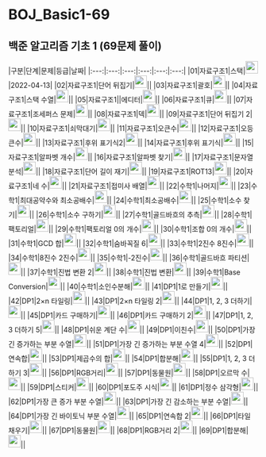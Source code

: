 # BOJ_Basic1-69

## 백준 알고리즘 기초 1 (69문제 풀이)

|구분|단계|문제|등급|날짜|
|:---:|:---:|:---:|:---:|:---:|:---:|
|01|자료구조1|스택|<img height="25px" width="25px" src="https://static.solved.ac/tier_small/6.svg"/>|2022-04-13|
|02|자료구조1|단어 뒤집기|<img height="25px" width="25px" src="https://static.solved.ac/tier_small/5.svg"/>||
|03|자료구조1|괄호|<img height="25px" width="25px" src="https://static.solved.ac/tier_small/7.svg"/>||
|04|자료구조1|스택 수열|<img height="25px" width="25px" src="https://static.solved.ac/tier_small/8.svg"/>||
|05|자료구조1||에디터|<img height="25px" width="25px" src="https://static.solved.ac/tier_small/9.svg"/>||
|06|자료구조1|큐|<img height="25px" width="25px" src="https://static.solved.ac/tier_small/7.svg"/>||
|07|자료구조1|조세퍼스 문제|<img height="25px" width="25px" src="https://static.solved.ac/tier_small/7.svg"/>||
|08|자료구조1|덱|<img height="25px" width="25px" src="https://static.solved.ac/tier_small/7.svg"/>||
|09|자료구조1|단어 뒤집기 2|<img height="25px" width="25px" src="https://static.solved.ac/tier_small/8.svg"/>||
|10|자료구조1|쇠막대기|<img height="25px" width="25px" src="https://static.solved.ac/tier_small/8.svg"/>||
|11|자료구조1|오큰수|<img height="25px" width="25px" src="https://static.solved.ac/tier_small/12.svg"/>||
|12|자료구조1|오등큰수|<img height="25px" width="25px" src="https://static.solved.ac/tier_small/13.svg"/>||
|13|자료구조1|후위 표기식2|<img height="25px" width="25px" src="https://static.solved.ac/tier_small/8.svg"/>||
|14|자료구조1|후위 표기식|<img height="25px" width="25px" src="https://static.solved.ac/tier_small/13.svg"/>||
|15|자료구조1|알파벳 개수|<img height="25px" width="25px" src="https://static.solved.ac/tier_small/4.svg"/>||
|16|자료구조1|알파벳 찾기|<img height="25px" width="25px" src="https://static.solved.ac/tier_small/4.svg"/>||
|17|자료구조1|문자열 분석|<img height="25px" width="25px" src="https://static.solved.ac/tier_small/4.svg"/>||
|18|자료구조1|단어 길이 재기|<img height="25px" width="25px" src="https://static.solved.ac/tier_small/4.svg"/>||
|19|자료구조1|ROT13|<img height="25px" width="25px" src="https://static.solved.ac/tier_small/5.svg"/>||
|20|자료구조1|네 수|<img height="25px" width="25px" src="https://static.solved.ac/tier_small/3.svg"/>||
|21|자료구조1|접미사 배열|<img height="25px" width="25px" src="https://static.solved.ac/tier_small/7.svg"/>||
|22|수학1|나머지|<img height="25px" width="25px" src="https://static.solved.ac/tier_small/1.svg"/>||
|23|수학1|최대공약수와 최소공배수|<img height="25px" width="25px" src="https://static.solved.ac/tier_small/6.svg"/>||
|24|수학1|최소공배수|<img height="25px" width="25px" src="https://static.solved.ac/tier_small/6.svg"/>||
|25|수학1|소수 찾기|<img height="25px" width="25px" src="https://static.solved.ac/tier_small/7.svg"/>||
|26|수학1|소수 구하기|<img height="25px" width="25px" src="https://static.solved.ac/tier_small/8.svg"/>||
|27|수학1|골드바흐의 추측|<img height="25px" width="25px" src="https://static.solved.ac/tier_small/10.svg"/>||
|28|수학1|팩토리얼|<img height="25px" width="25px" src="https://static.solved.ac/tier_small/3.svg"/>||
|29|수학1|팩토리얼 0의 개수|<img height="25px" width="25px" src="https://static.solved.ac/tier_small/7.svg"/>||
|30|수학1|조합 0의 개수|<img height="25px" width="25px" src="https://static.solved.ac/tier_small/9.svg"/>||
|31|수학1|GCD 합|<img height="25px" width="25px" src="https://static.solved.ac/tier_small/8.svg"/>||
|32|수학1|숨바꼭질 6|<img height="25px" width="25px" src="https://static.solved.ac/tier_small/9.svg"/>||
|33|수학1|2진수 8진수|<img height="25px" width="25px" src="https://static.solved.ac/tier_small/4.svg"/>||
|34|수학1|8진수 2진수|<img height="25px" width="25px" src="https://static.solved.ac/tier_small/3.svg"/>||
|35|수학1|-2진수|<img height="25px" width="25px" src="https://static.solved.ac/tier_small/7.svg"/>||
|36|수학1|골드바흐 파티션|<img height="25px" width="25px" src="https://static.solved.ac/tier_small/9.svg"/>||
|37|수학1|진법 변환 2|<img height="25px" width="25px" src="https://static.solved.ac/tier_small/5.svg"/>||
|38|수학1|진법 변환|<img height="25px" width="25px" src="https://static.solved.ac/tier_small/4.svg"/>||
|39|수학1|Base Conversion|<img height="25px" width="25px" src="https://static.solved.ac/tier_small/6.svg"/>||
|40|수학1|소인수분해|<img height="25px" width="25px" src="https://static.solved.ac/tier_small/6.svg"/>||
|41|DP1|1로 만들기|<img height="25px" width="25px" src="https://static.solved.ac/tier_small/8.svg"/>||
|42|DP1|2×n 타일링|<img height="25px" width="25px" src="https://static.solved.ac/tier_small/8.svg"/>||
|43|DP1|2×n 타일링 2|<img height="25px" width="25px" src="https://static.solved.ac/tier_small/8.svg"/>||
|44|DP1|1, 2, 3 더하기|<img height="25px" width="25px" src="https://static.solved.ac/tier_small/8.svg"/>||
|45|DP1|카드 구매하기|<img height="25px" width="25px" src="https://static.solved.ac/tier_small/10.svg"/>||
|46|DP1|카드 구매하기 2|<img height="25px" width="25px" src="https://static.solved.ac/tier_small/10.svg"/>||
|47|DP1|1, 2, 3 더하기 5|<img height="25px" width="25px" src="https://static.solved.ac/tier_small/9.svg"/>||
|48|DP1|쉬운 계단 수|<img height="25px" width="25px" src="https://static.solved.ac/tier_small/10.svg"/>||
|49|DP1|이친수|<img height="25px" width="25px" src="https://static.solved.ac/tier_small/8.svg"/>||
|50|DP1|가장 긴 증가하는 부분 수열|<img height="25px" width="25px" src="https://static.solved.ac/tier_small/9.svg"/>||
|51|DP1|가장 긴 증가하는 부분 수열 4|<img height="25px" width="25px" src="https://static.solved.ac/tier_small/12.svg"/>||
|52|DP1|연속합|<img height="25px" width="25px" src="https://static.solved.ac/tier_small/9.svg"/>||
|53|DP1|제곱수의 합|<img height="25px" width="25px" src="https://static.solved.ac/tier_small/10.svg"/>||
|54|DP1|합분해|<img height="25px" width="25px" src="https://static.solved.ac/tier_small/10.svg"/>||
|55|DP1|1, 2, 3 더하기 3|<img height="25px" width="25px" src="https://static.solved.ac/tier_small/9.svg"/>||
|56|DP1|RGB거리|<img height="25px" width="25px" src="https://static.solved.ac/tier_small/10.svg"/>||
|57|DP1|동물원|<img height="25px" width="25px" src="https://static.solved.ac/tier_small/10.svg"/>||
|58|DP1|오르막 수|<img height="25px" width="25px" src="https://static.solved.ac/tier_small/10.svg"/>||
|59|DP1|스티커|<img height="25px" width="25px" src="https://static.solved.ac/tier_small/10.svg"/>||
|60|DP1|포도주 시식|<img height="25px" width="25px" src="https://static.solved.ac/tier_small/10.svg"/>||
|61|DP1|정수 삼각형|<img height="25px" width="25px" src="https://static.solved.ac/tier_small/10.svg"/>||
|62|DP1|가장 큰 증가 부분 수열|<img height="25px" width="25px" src="https://static.solved.ac/tier_small/9.svg"/>||
|63|DP1|가장 긴 감소하는 부분 수열|<img height="25px" width="25px" src="https://static.solved.ac/tier_small/9.svg"/>||
|64|DP1|가장 긴 바이토닉 부분 수열|<img height="25px" width="25px" src="https://static.solved.ac/tier_small/13.svg"/>||
|65|DP1|연속합 2|<img height="25px" width="25px" src="https://static.solved.ac/tier_small/11.svg"/>||
|66|DP1|타일 채우기|<img height="25px" width="25px" src="https://static.solved.ac/tier_small/11.svg"/>||
|67|DP1|동물원|<img height="25px" width="25px" src="https://static.solved.ac/tier_small/10.svg"/>||
|68|DP1|RGB거리 2|<img height="25px" width="25px" src="https://static.solved.ac/tier_small/12.svg"/>||
|69|DP1|합분해|<img height="25px" width="25px" src="https://static.solved.ac/tier_small/11.svg"/>||

